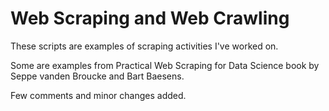 # Web Scraping and Web Crawling 

These scripts are examples of scraping activities I've worked on.

Some are examples from Practical Web Scraping for Data Science book by Seppe vanden Broucke and Bart Baesens.

Few comments and minor changes added. 
